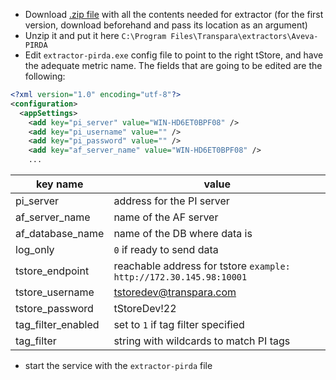 - Download [.zip file](https://drive.google.com/drive/folders/1xhzI7CLvjt0WEYpWBFp4ZKYL193s3rt7) with all the contents needed for extractor (for the first version, download beforehand and pass its location as an argument)
- Unzip it and put it here `C:\Program Files\Transpara\extractors\Aveva-PIRDA` 
- Edit `extractor-pirda.exe` config file to point to the right tStore, and have the adequate metric name. The fields that are going to be edited are the following:

```xml
<?xml version="1.0" encoding="utf-8"?>
<configuration>
  <appSettings>
    <add key="pi_server" value="WIN-HD6ET0BPF08" />
    <add key="pi_username" value="" />
    <add key="pi_password" value="" />
    <add key="af_server_name" value="WIN-HD6ET0BPF08" />
    ...
```

| key name           | value                                                              |
| ------------------ | ------------------------------------------------------------------ |
| pi_server          | address for the PI server                                          |
| af_server_name     | name of the AF server                                              |
| af_database_name   | name of the DB where data is                                       |
| log_only           | `0` if ready to send data                                          |
| tstore_endpoint    | reachable address for tstore `example: http://172.30.145.98:10001` |
| tstore_username    | tstoredev@transpara.com                                            |
| tstore_password    | tStoreDev!22                                                       |
| tag_filter_enabled | set to `1` if tag filter specified                                   |
| tag_filter                   | string with wildcards to match PI tags                                                                   |
- start the service with the `extractor-pirda` file